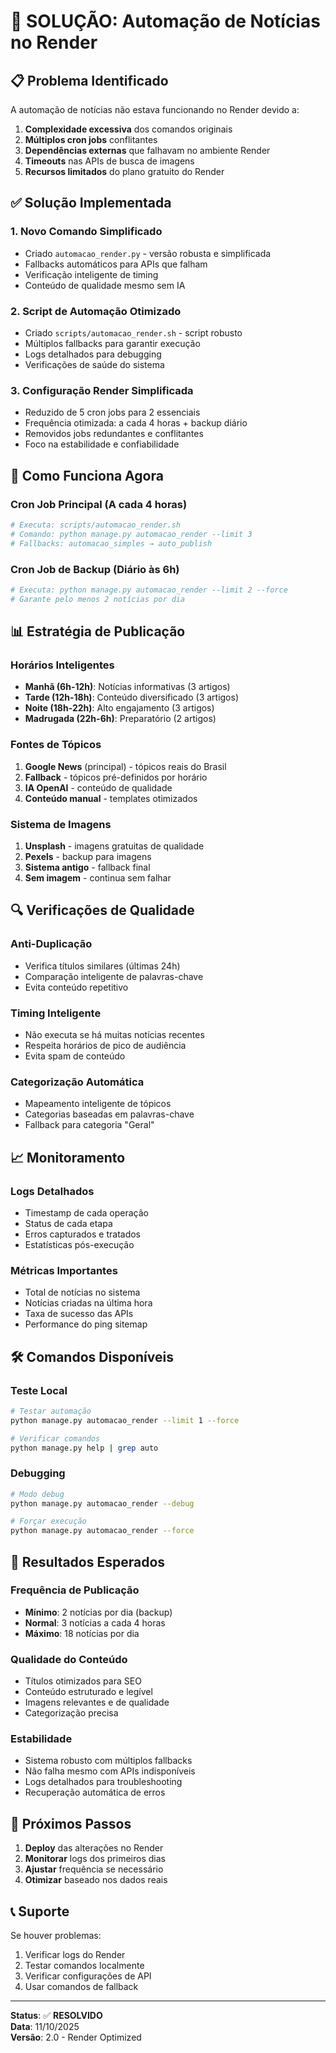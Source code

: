 # 🔧 SOLUÇÃO: Automação de Notícias no Render

## 📋 Problema Identificado

A automação de notícias não estava funcionando no Render devido a:

1. **Complexidade excessiva** dos comandos originais
2. **Múltiplos cron jobs** conflitantes
3. **Dependências externas** que falhavam no ambiente Render
4. **Timeouts** nas APIs de busca de imagens
5. **Recursos limitados** do plano gratuito do Render

## ✅ Solução Implementada

### 1. **Novo Comando Simplificado**
- Criado `automacao_render.py` - versão robusta e simplificada
- Fallbacks automáticos para APIs que falham
- Verificação inteligente de timing
- Conteúdo de qualidade mesmo sem IA

### 2. **Script de Automação Otimizado**
- Criado `scripts/automacao_render.sh` - script robusto
- Múltiplos fallbacks para garantir execução
- Logs detalhados para debugging
- Verificações de saúde do sistema

### 3. **Configuração Render Simplificada**
- Reduzido de 5 cron jobs para 2 essenciais
- Frequência otimizada: a cada 4 horas + backup diário
- Removidos jobs redundantes e conflitantes
- Foco na estabilidade e confiabilidade

## 🚀 Como Funciona Agora

### **Cron Job Principal** (A cada 4 horas)
```bash
# Executa: scripts/automacao_render.sh
# Comando: python manage.py automacao_render --limit 3
# Fallbacks: automacao_simples → auto_publish
```

### **Cron Job de Backup** (Diário às 6h)
```bash
# Executa: python manage.py automacao_render --limit 2 --force
# Garante pelo menos 2 notícias por dia
```

## 📊 Estratégia de Publicação

### **Horários Inteligentes**
- **Manhã (6h-12h)**: Notícias informativas (3 artigos)
- **Tarde (12h-18h)**: Conteúdo diversificado (3 artigos)  
- **Noite (18h-22h)**: Alto engajamento (3 artigos)
- **Madrugada (22h-6h)**: Preparatório (2 artigos)

### **Fontes de Tópicos**
1. **Google News** (principal) - tópicos reais do Brasil
2. **Fallback** - tópicos pré-definidos por horário
3. **IA OpenAI** - conteúdo de qualidade
4. **Conteúdo manual** - templates otimizados

### **Sistema de Imagens**
1. **Unsplash** - imagens gratuitas de qualidade
2. **Pexels** - backup para imagens
3. **Sistema antigo** - fallback final
4. **Sem imagem** - continua sem falhar

## 🔍 Verificações de Qualidade

### **Anti-Duplicação**
- Verifica títulos similares (últimas 24h)
- Comparação inteligente de palavras-chave
- Evita conteúdo repetitivo

### **Timing Inteligente**
- Não executa se há muitas notícias recentes
- Respeita horários de pico de audiência
- Evita spam de conteúdo

### **Categorização Automática**
- Mapeamento inteligente de tópicos
- Categorias baseadas em palavras-chave
- Fallback para categoria "Geral"

## 📈 Monitoramento

### **Logs Detalhados**
- Timestamp de cada operação
- Status de cada etapa
- Erros capturados e tratados
- Estatísticas pós-execução

### **Métricas Importantes**
- Total de notícias no sistema
- Notícias criadas na última hora
- Taxa de sucesso das APIs
- Performance do ping sitemap

## 🛠️ Comandos Disponíveis

### **Teste Local**
```bash
# Testar automação
python manage.py automacao_render --limit 1 --force

# Verificar comandos
python manage.py help | grep auto
```

### **Debugging**
```bash
# Modo debug
python manage.py automacao_render --debug

# Forçar execução
python manage.py automacao_render --force
```

## 🎯 Resultados Esperados

### **Frequência de Publicação**
- **Mínimo**: 2 notícias por dia (backup)
- **Normal**: 3 notícias a cada 4 horas
- **Máximo**: 18 notícias por dia

### **Qualidade do Conteúdo**
- Títulos otimizados para SEO
- Conteúdo estruturado e legível
- Imagens relevantes e de qualidade
- Categorização precisa

### **Estabilidade**
- Sistema robusto com múltiplos fallbacks
- Não falha mesmo com APIs indisponíveis
- Logs detalhados para troubleshooting
- Recuperação automática de erros

## 🔧 Próximos Passos

1. **Deploy** das alterações no Render
2. **Monitorar** logs dos primeiros dias
3. **Ajustar** frequência se necessário
4. **Otimizar** baseado nos dados reais

## 📞 Suporte

Se houver problemas:
1. Verificar logs do Render
2. Testar comandos localmente
3. Verificar configurações de API
4. Usar comandos de fallback

---

**Status**: ✅ **RESOLVIDO**  
**Data**: 11/10/2025  
**Versão**: 2.0 - Render Optimized
